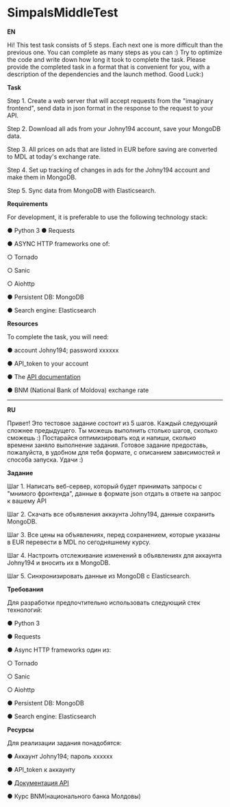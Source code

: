 # SimpalsMiddleTest

**EN**

Hi! This test task consists of 5 steps. Each next one is more difficult
than the previous one. You can complete as many steps as you can :)
Try to optimize the code and write down how long it took to complete
the task. Please provide the completed task in a format that is convenient for you, with
a description of the dependencies and the launch method. Good Luck:)

**Task**

Step 1. Create a web server that will accept requests from the "imaginary frontend", send data in json format
in the response to the request to your API.

Step 2. Download all ads from your Johny194 account, save your MongoDB data.

Step 3. All prices on ads that are listed in EUR before saving
are converted to MDL at today's exchange rate.

Step 4. Set up tracking of changes in ads for the Johny194 account and
make them in MongoDB.

Step 5. Sync data from MongoDB with Elasticsearch.

**Requirements**

For development, it is preferable to use the following technology stack:

● Python 3
● Requests

● ASYNC HTTP frameworks one of:

  ○ Tornado
  
  ○ Sanic
  
  ○ Aiohttp
  
● Persistent DB: ​MongoDB

● Search engine: ​Elasticsearch

**Resources**

To complete the task, you will need:

● account Johny194; password xxxxxx

● API_token to your account

● The [API documentation](https://999.md/api/documentation)

● BNM (National Bank of Moldova) exchange rate

---

**RU**

Привет! Это тестовое задание состоит из 5 шагов. Каждый следующий сложнее
предыдущего. Ты можешь выполнить столько шагов, сколько сможешь :)
Постарайся оптимизировать код и напиши, сколько времени заняло выполнение
задания. Готовое задание предоставь, пожалуйста, в удобном для тебя формате, с
описанием зависимостей и способа запуска. Удачи :)

**Задание**

Шаг 1. Написать веб-сервер, который будет принимать запросы с "мнимого фронтенда", данные в формате json отдать
в ответе на запрос к вашему API

Шаг 2. Скачать все объявления аккаунта ​Johny194​, данные сохранить MongoDB.

Шаг 3. Все цены на объявлениях, перед сохранением, которые указаны в EUR
перевести в MDL по сегодняшнему курсу.

Шаг 4. Настроить отслеживание изменений в объявлениях для аккаунта ​Johny194​ и
вносить их в MongoDB.

Шаг 5. Синхронизировать данные из MongoDB с Elasticsearch.

**Требования**

Для разработки предпочтительно использовать следующий стек технологий:

● Python 3

● Requests

● Async HTTP frameworks один из:

  ○ Tornado
  
  ○ Sanic
  
  ○ Aiohttp
  
● Persistent DB: ​MongoDB

● Search engine: ​Elasticsearch

**Ресурсы**

Для реализации задания понадобятся:

  ● Аккаунт ​Johny194​; пароль ​xxxxxx
  
  ● API_token к аккаунту
  
  ● [Документация API](https://999.md/api/documentation)
  
  ● Курс​ ​BNM(национального банка Молдовы)
  
